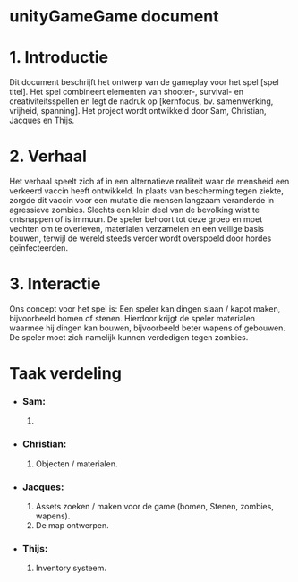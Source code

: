 # unityGameGame document

# 1.	Introductie

Dit document beschrijft het ontwerp van de gameplay voor het spel [spel titel]. Het spel combineert elementen van shooter-, survival- en creativiteitsspellen en legt de nadruk op [kernfocus, bv. samenwerking, vrijheid, spanning].
Het project wordt ontwikkeld door Sam, Christian, Jacques en Thijs.

# 2.	Verhaal

Het verhaal speelt zich af in een alternatieve realiteit waar de mensheid een verkeerd vaccin heeft ontwikkeld. In plaats van bescherming tegen ziekte, zorgde dit vaccin voor een mutatie die mensen langzaam veranderde in agressieve zombies. Slechts een klein deel van de bevolking wist te ontsnappen of is immuun. De speler behoort tot deze groep en moet vechten om te overleven, materialen verzamelen en een veilige basis bouwen, terwijl de wereld steeds verder wordt overspoeld door hordes geïnfecteerden.

# 3.	Interactie

Ons concept voor het spel is: Een speler kan dingen slaan / kapot maken, bijvoorbeeld bomen of stenen. Hierdoor krijgt de speler materialen waarmee hij dingen kan bouwen, bijvoorbeeld beter wapens of gebouwen. De speler moet zich namelijk kunnen verdedigen tegen zombies.

# Taak verdeling

 - ### Sam:
    1. 
 - ### Christian:
    1. Objecten / materialen. 
 - ### Jacques:
    1. Assets zoeken / maken voor de game (bomen, Stenen, zombies, wapens).
    2. De map ontwerpen.
 - ### Thijs:
    1. Inventory systeem.